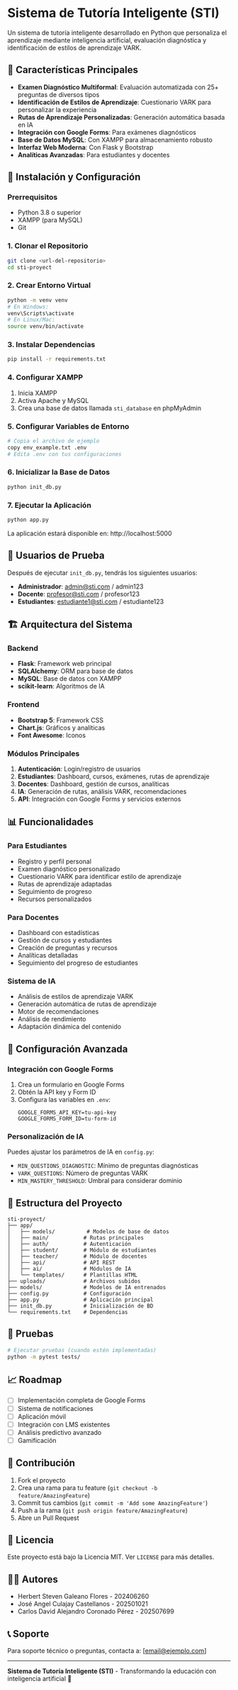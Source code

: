 # Sistema de Tutoría Inteligente (STI)

Un sistema de tutoría inteligente desarrollado en Python que personaliza el aprendizaje mediante inteligencia artificial, evaluación diagnóstica y identificación de estilos de aprendizaje VARK.

## 🎯 Características Principales

- **Examen Diagnóstico Multiformal**: Evaluación automatizada con 25+ preguntas de diversos tipos
- **Identificación de Estilos de Aprendizaje**: Cuestionario VARK para personalizar la experiencia
- **Rutas de Aprendizaje Personalizadas**: Generación automática basada en IA
- **Integración con Google Forms**: Para exámenes diagnósticos
- **Base de Datos MySQL**: Con XAMPP para almacenamiento robusto
- **Interfaz Web Moderna**: Con Flask y Bootstrap
- **Analíticas Avanzadas**: Para estudiantes y docentes

## 🚀 Instalación y Configuración

### Prerrequisitos

- Python 3.8 o superior
- XAMPP (para MySQL)
- Git

### 1. Clonar el Repositorio

```bash
git clone <url-del-repositorio>
cd sti-proyect
```

### 2. Crear Entorno Virtual

```bash
python -m venv venv
# En Windows:
venv\Scripts\activate
# En Linux/Mac:
source venv/bin/activate
```

### 3. Instalar Dependencias

```bash
pip install -r requirements.txt
```

### 4. Configurar XAMPP

1. Inicia XAMPP
2. Activa Apache y MySQL
3. Crea una base de datos llamada `sti_database` en phpMyAdmin

### 5. Configurar Variables de Entorno

```bash
# Copia el archivo de ejemplo
copy env_example.txt .env
# Edita .env con tus configuraciones
```

### 6. Inicializar la Base de Datos

```bash
python init_db.py
```

### 7. Ejecutar la Aplicación

```bash
python app.py
```

La aplicación estará disponible en: http://localhost:5000

## 👥 Usuarios de Prueba

Después de ejecutar `init_db.py`, tendrás los siguientes usuarios:

- **Administrador**: admin@sti.com / admin123
- **Docente**: profesor@sti.com / profesor123
- **Estudiantes**: estudiante1@sti.com / estudiante123

## 🏗️ Arquitectura del Sistema

### Backend
- **Flask**: Framework web principal
- **SQLAlchemy**: ORM para base de datos
- **MySQL**: Base de datos con XAMPP
- **scikit-learn**: Algoritmos de IA

### Frontend
- **Bootstrap 5**: Framework CSS
- **Chart.js**: Gráficos y analíticas
- **Font Awesome**: Iconos

### Módulos Principales

1. **Autenticación**: Login/registro de usuarios
2. **Estudiantes**: Dashboard, cursos, exámenes, rutas de aprendizaje
3. **Docentes**: Dashboard, gestión de cursos, analíticas
4. **IA**: Generación de rutas, análisis VARK, recomendaciones
5. **API**: Integración con Google Forms y servicios externos

## 📊 Funcionalidades

### Para Estudiantes
- Registro y perfil personal
- Examen diagnóstico personalizado
- Cuestionario VARK para identificar estilo de aprendizaje
- Rutas de aprendizaje adaptadas
- Seguimiento de progreso
- Recursos personalizados

### Para Docentes
- Dashboard con estadísticas
- Gestión de cursos y estudiantes
- Creación de preguntas y recursos
- Analíticas detalladas
- Seguimiento del progreso de estudiantes

### Sistema de IA
- Análisis de estilos de aprendizaje VARK
- Generación automática de rutas de aprendizaje
- Motor de recomendaciones
- Análisis de rendimiento
- Adaptación dinámica del contenido

## 🔧 Configuración Avanzada

### Integración con Google Forms

1. Crea un formulario en Google Forms
2. Obtén la API key y Form ID
3. Configura las variables en `.env`:
   ```
   GOOGLE_FORMS_API_KEY=tu-api-key
   GOOGLE_FORMS_FORM_ID=tu-form-id
   ```

### Personalización de IA

Puedes ajustar los parámetros de IA en `config.py`:
- `MIN_QUESTIONS_DIAGNOSTIC`: Mínimo de preguntas diagnósticas
- `VARK_QUESTIONS`: Número de preguntas VARK
- `MIN_MASTERY_THRESHOLD`: Umbral para considerar dominio

## 📁 Estructura del Proyecto

```
sti-proyect/
├── app/
│   ├── models/          # Modelos de base de datos
│   ├── main/           # Rutas principales
│   ├── auth/           # Autenticación
│   ├── student/        # Módulo de estudiantes
│   ├── teacher/        # Módulo de docentes
│   ├── api/            # API REST
│   ├── ai/             # Módulos de IA
│   └── templates/      # Plantillas HTML
├── uploads/            # Archivos subidos
├── models/             # Modelos de IA entrenados
├── config.py           # Configuración
├── app.py              # Aplicación principal
├── init_db.py          # Inicialización de BD
└── requirements.txt    # Dependencias
```

## 🧪 Pruebas

```bash
# Ejecutar pruebas (cuando estén implementadas)
python -m pytest tests/
```

## 📈 Roadmap

- [ ] Implementación completa de Google Forms
- [ ] Sistema de notificaciones
- [ ] Aplicación móvil
- [ ] Integración con LMS existentes
- [ ] Análisis predictivo avanzado
- [ ] Gamificación

## 🤝 Contribución

1. Fork el proyecto
2. Crea una rama para tu feature (`git checkout -b feature/AmazingFeature`)
3. Commit tus cambios (`git commit -m 'Add some AmazingFeature'`)
4. Push a la rama (`git push origin feature/AmazingFeature`)
5. Abre un Pull Request

## 📄 Licencia

Este proyecto está bajo la Licencia MIT. Ver `LICENSE` para más detalles.

## 👨‍💻 Autores

- Herbert Steven Galeano Flores - 202406260
- José Angel Culajay Castellanos - 202501021
- Carlos David Alejandro Coronado Pérez - 202507699

## 📞 Soporte

Para soporte técnico o preguntas, contacta a: [email@ejemplo.com]

---

**Sistema de Tutoría Inteligente (STI)** - Transformando la educación con inteligencia artificial 🚀
